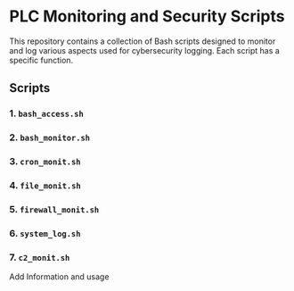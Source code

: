 # PLC Monitoring and Security Scripts

This repository contains a collection of Bash scripts designed to monitor and log various aspects used for cybersecurity logging. Each script has a specific function.

## Scripts

### 1. `bash_access.sh`

### 2. `bash_monitor.sh`

### 3. `cron_monit.sh`

### 4. `file_monit.sh`

### 5. `firewall_monit.sh`

### 6. `system_log.sh`

### 7. `c2_monit.sh`

Add Information and usage 